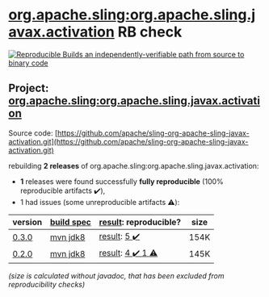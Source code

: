 [org.apache.sling:org.apache.sling.javax.activation](https://search.maven.org/artifact/org.apache.sling/org.apache.sling.javax.activation/) RB check
=======

[![Reproducible Builds](https://reproducible-builds.org/images/logos/rb.svg) an independently-verifiable path from source to binary code](https://reproducible-builds.org/)

## Project: [org.apache.sling:org.apache.sling.javax.activation](https://search.maven.org/artifact/org.apache.sling/org.apache.sling.javax.activation/)

Source code: [https://github.com/apache/sling-org-apache-sling-javax-activation.git](https://github.com/apache/sling-org-apache-sling-javax-activation.git)

rebuilding **2 releases** of org.apache.sling:org.apache.sling.javax.activation:
- **1** releases were found successfully **fully reproducible** (100% reproducible artifacts :heavy_check_mark:),
- 1 had issues (some unreproducible artifacts :warning:):

| version | [build spec](/BUILDSPEC.md) | [result](https://reproducible-builds.org/docs/jvm/): reproducible? | size |
| -- | --------- | ------ | -- |
| [0.3.0](https://search.maven.org/artifact/org.apache.sling/org.apache.sling.javax.activation/0.3.0/pom) | [mvn jdk8](org.apache.sling.javax.activation-0.3.0.buildspec) | [result](org.apache.sling.javax.activation-0.3.0.buildinfo): [5 :heavy_check_mark: ](org.apache.sling.javax.activation-0.3.0.buildcompare) | 154K |
| [0.2.0](https://search.maven.org/artifact/org.apache.sling/org.apache.sling.javax.activation/0.2.0/pom) | [mvn jdk8](org.apache.sling.javax.activation-0.2.0.buildspec) | [result](org.apache.sling.javax.activation-0.2.0.buildinfo): [4 :heavy_check_mark:  1 :warning:](org.apache.sling.javax.activation-0.2.0.buildcompare) | 145K |

<i>(size is calculated without javadoc, that has been excluded from reproducibility checks)</i>
